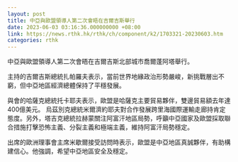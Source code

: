 ```yaml
---
layout: post
title: 中亞與歐盟領導人第二次會晤在吉爾吉斯舉行
date: 2023-06-03 03:16:36.000000000 +08:00
link: https://news.rthk.hk/rthk/ch/component/k2/1703321-20230603.htm
categories: rthk
---
```


中亞與歐盟領導人第二次會晤在吉爾吉斯北部城市喬爾蓬阿塔舉行。 

主持的吉爾吉斯總統扎帕羅夫表示，當前世界地緣政治形勢嚴峻，新挑戰層出不窮，但中亞地區經濟總體保持了平穩發展。 

與會的哈薩克總統托卡耶夫表示，歐盟是哈薩克主要貿易夥伴，雙邊貿易額去年達400億美元。 烏茲別克總統米爾濟約耶夫對合作發展跨里海國際運輸走廊持肯定態度。另外，塔吉克總統拉赫蒙關注阿富汗地區局勢，呼籲中亞國家及歐盟採取聯合措施打擊恐怖主義、分裂主義和極端主義，維持阿富汗局勢穩定。 

出席的歐洲理事會主席米歇爾接受訪問時表示，歐盟是中亞地區真誠夥伴，有助構建信心。他強調，希望中亞地區安全及穩定。
